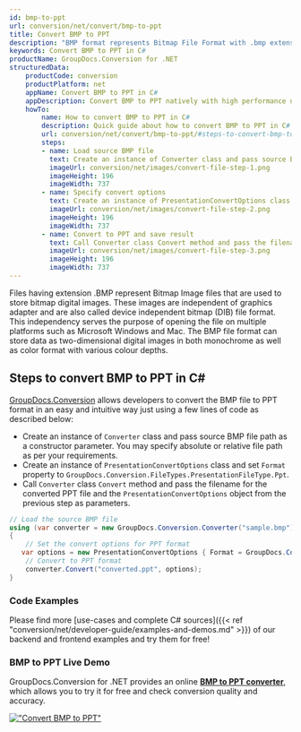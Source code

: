 ```yaml
---
id: bmp-to-ppt
url: conversion/net/convert/bmp-to-ppt
title: Convert BMP to PPT
description: "BMP format represents Bitmap File Format with .bmp extension. Learn how to convert BMP to PPT file programmatically in C# language using GroupDocs.Conversion for .NET library."
keywords: Convert BMP to PPT in C#
productName: GroupDocs.Conversion for .NET
structuredData:
    productCode: conversion
    productPlatform: net
    appName: Convert BMP to PPT in C#
    appDescription: Convert BMP to PPT natively with high performance using C# language and server side GroupDocs.Conversion for .NET APIs, without the use of any software like Microsoft or Open Office.
    howTo:
        name: How to convert BMP to PPT in C# 
        description: Quick guide about how to convert BMP to PPT in C# with high performance and accuracy.
        url: conversion/net/convert/bmp-to-ppt/#steps-to-convert-bmp-to-ppt-in-c
        steps:
        - name: Load source BMP file 
          text: Create an instance of Converter class and pass source BMP file path as a constructor parameter. You may specify absolute or relative file path as per your requirements. 
          imageUrl: conversion/net/images/convert-file-step-1.png
          imageHeight: 196
          imageWidth: 737
        - name: Specify convert options 
          text: Create an instance of PresentationConvertOptions class.
          imageUrl: conversion/net/images/convert-file-step-2.png
          imageHeight: 196
          imageWidth: 737
        - name: Convert to PPT and save result 
          text: Call Converter class Convert method and pass the filename for the converted HTML file and the PresentationConvertOptions object from the previous step as parameters.
          imageUrl: conversion/net/images/convert-file-step-3.png
          imageHeight: 196
          imageWidth: 737
---
```


Files having extension .BMP represent Bitmap Image files that are used to store bitmap digital images. These images are independent of graphics adapter and are also called device independent bitmap (DIB) file format. This independency serves the purpose of opening the file on multiple platforms such as Microsoft Windows and Mac. The BMP file format can store data as two-dimensional digital images  in both monochrome as well as color format with various colour depths.

## Steps to convert BMP to PPT in C#

[GroupDocs.Conversion](https://products.groupdocs.com/conversion/net) allows developers to convert the BMP file to PPT format in an easy and intuitive way just using a few lines of code as described below:

* Create an instance of `Converter` class and pass source BMP file path as a constructor parameter. You may specify absolute or relative file path as per your requirements. 
* Create an instance of `PresentationConvertOptions` class and set `Format` property to `GroupDocs.Conversion.FileTypes.PresentationFileType.Ppt`.
* Call `Converter` class `Convert` method and pass the filename for the converted PPT file and the `PresentationConvertOptions` object from the previous step as parameters.

```csharp
// Load the source BMP file
using (var converter = new GroupDocs.Conversion.Converter("sample.bmp"))
{
    // Set the convert options for PPT format
   var options = new PresentationConvertOptions { Format = GroupDocs.Conversion.FileTypes.PresentationFileType.Ppt };
    // Convert to PPT format
    converter.Convert("converted.ppt", options);
}
```

### Code Examples

Please find more [use-cases and complete C# sources]({{< ref "conversion/net/developer-guide/examples-and-demos.md" >}}) of our backend and frontend examples and try them for free!

### BMP to PPT Live Demo

GroupDocs.Conversion for .NET provides an online [**BMP to PPT converter**](https://products.groupdocs.app/conversion/bmp-to-ppt), which allows you to try it for free and check conversion quality and accuracy.

[!["Convert BMP to PPT"](conversion/net/images/convert-to-ppt/convert-bmp-to-ppt.png)](https://products.groupdocs.app/conversion/bmp-to-ppt)